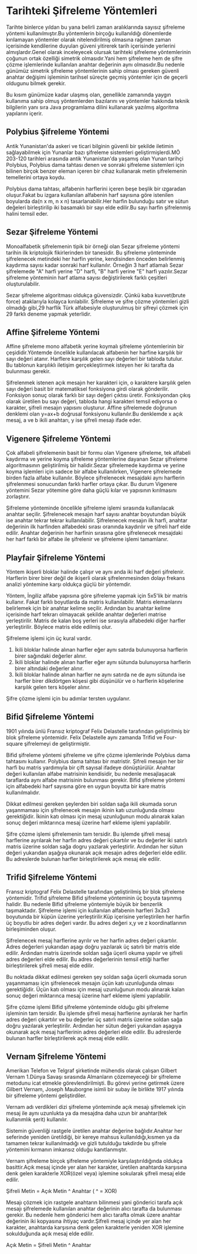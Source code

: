 Tarihteki Şifreleme Yöntemleri
========

Tarihte binlerce yıldan bu yana belirli zaman aralıklarında sayısız şifreleme yöntemi kullanılmıştır.Bu yöntemlerin birçoğu kullanıldığı dönemlerde kırılamayan yöntemler olarak nitelendirilmiş olmasına rağmen zaman içerisinde kendilerine duyulan güveni yitirerek tarih içerisinde yerlerini almışlardır.Genel olarak inceleyecek olursak tarihteki şifreleme yöntemlerinin çoğunun ortak özelliği simetrik olmasıdır.Yani hem şifreleme hem de şifre çözme işlemlerinde kullanılan anahtar değerinin aynı olmasıdır.Bu nedenle günümüz simetrik şifreleme yöntemlerinin sahip olması gereken güvenli anahtar değişimi işleminin tarihsel süreçte geçmiş yöntemler için de geçerli oldugunu bilmek gerekir.

Bu kısım günümüze kadar ulaşmış olan, genellikle zamanında yaygın kullanıma sahip olmuş yöntemlerden bazılarını ve yöntemler hakkında teknik bilgilerin yanı sıra Java programlama dilini kullanarak yazılmış algoritma yapılarını içerir.

## Polybius Şifreleme Yöntemi

Antik Yunanistan'da askeri ve ticari bilginin güvenli bir şekilde iletimin sağlayabilmek için Yunanlar bazı şifreleme sistemleri geliştirmişlerdi.MÖ 203-120 tarihleri arasında antik Yunanistan'da yaşamış olan Yunan tarihçi Polybius, Polybius dama tahtası denen ve sonraki şifreleme sistemleri için bilinen birçok benzer eleman içeren bir cihaz kullanarak metin şifrelemenin temellerini ortaya koydu.

Polybius dama tahtası, alfabenin harflerini içeren beşe beşlik bir ızgaradan oluşur.Fakat bu izgara kullanılan alfabenin harf sayısına göre istenilen boyularda da(n x m, n x n) tasarlanabilir.Her harfin bulunduğu satır ve sütun değeleri birleştirilip iki basamaklı bir sayı elde edilir.Bu sayı harfin şifrelenmiş halini temsil eder.

## Sezar Şifreleme Yöntemi

Monoalfabetik şifrelemenin tipik bir örneği olan Sezar şifreleme yöntemi tarihin ilk kriptolojik fikirlerinden bir tanesidir. Bu şifreleme yönteminde şifrelenecek metindeki her harfin yerine, kendisinden önceden belirlenmiş kaydırma sayısı kadar sonraki harf kullanılır. Örneğin 3 harf atlamalı Sezar şifrelemede "A" harfi yerine "D" harfi, "B" harfi yerine "E" harfi yazılır.Sezar şifreleme yönteminin harf atlama sayısı değiştirilerek farklı çeşitleri oluşturulabilir.

Sezar şifreleme algoritması oldukça güvensizdir. Çünkü kaba kuvvet(brute force) ataklarıyla kolayca kırılabilir. Şifreleme ve şifre çözme yöntemleri gizli olmadığı gibi,29 harflik Türk alfabesiyle oluşturulmuş bir şifreyi çözmek için 29 farklı deneme yapmak yeterlidir.

## Affine Şifreleme Yöntemi

Affine şifreleme mono alfabetik yerine koymalı şifreleme yöntemlerinin bir çeşididir.Yöntemde öncelikle kullanılacak alfabenin her harfine karşılık bir sayı değeri atanır. Harflere karşılık gelen sayı değerleri bir tabloda tutulur. Bu tablonun karşılıklı iletişim gerçekleştirmek isteyen her iki tarafta da bulunması gerekir.

Şifrelenmek istenen açık mesajın her karakteri için, o karaktere karşılık gelen sayı değeri basit bir matematiksel fonksiyona girdi olarak gönderilir. Fonksiyon sonuç olarak farklı bir sayı değeri çıktısı üretir. Fonksiyondan çıkış olarak üretilen bu sayı değeri, tabloda hangi karakteri temsil ediyorsa o karakter, şifreli mesajın yapısını oluşturur. Affine şifrelemede doğrunun denklemi olan y=ax+b doğrusal fonksiyonu kullanılır.Bu denklemde x açık mesaj, a ve b ikili anahtarı, y ise şifreli mesajı ifade eder.

## Vigenere Şifreleme Yöntemi

Çok alfabeli şifrelemenin basit bir formu olan Vigenere şifreleme, tek alfabeli kaydırma ve yerine koyma şifreleme yöntemlerine dayanan Sezar şifreleme algoritmasının geliştirilmiş bir halidir.Sezar şifrelemede kaydırma ve yerine koyma işlemleri için sadece bir alfabe kullanılırken, Vigenere şifrelemede birden fazla alfabe kullanılır. Böylece şifrelenecek mesajdaki aynı harflerin şifrelenmesi sonucundan farklı harfler ortaya çıkar. Bu durum Vigenere yöntemini Sezar yötemine göre daha güçlü kılar ve yapısının kırılmasını zorlaştırır.

Şifreleme yönteminde öncelikle şifreleme işlemi sırasında kullanılacak anahtar seçilir. Şifrelenecek mesajın harf sayısı anahtar boyutundan büyük ise anahtar tekrar tekrar kullanılabilir. Şifrelenecek mesajın ilk harfi, anahtar değerinin ilk harfinden alfabedeki sırası oranında kaydırılır ve şifreli harf elde edilir. Anahtar değerinin her harfinin sırasına göre şifrelenecek mesajdaki her harf farklı bir alfabe ile şifrelenir ve şifreleme işlemi tamamlanır.

## Playfair Şifreleme Yöntemi

Yöntem ikişerli bloklar halinde çalışır ve aynı anda iki harf değeri şifrelenir. Harflerin birer birer değil de ikişerli olarak şifrelenmesinden dolayı frekans analizi yöntemine karşı oldukça güçlü bir yöntemdir.

Yöntem, İngiliz alfabe yapısına göre şifreleme yapmak için 5x5'lik bir matris kullanır. Fakat farklı boyutlarda da matris kullanılabilir. Matris elemanlarını belirlemek için bir anahtar kelime seçilir. Ardından bu anahtar kelime içerisinde harf tekrarı olmayacak şekilde anahtar değerleri matrise yerleştirilir. Matris de kalan boş yerleri ise sırasıyla alfabedeki diğer harfler yerleştirilir. Böylece matris elde edilmiş olur.

Şifreleme işlemi için üç kural vardır.

   1. İkili bloklar halinde alınan harfler eğer aynı satırda bulunuyorsa harflerin birer sağındaki değerler alınır.
   2. İkili bloklar halinde alınan harfler eğer aynı sütunda bulunuyorsa harflerin birer altındaki değerler alınır.
   3. İkili bloklar halinde alınan harfler ne aynı satırda ne de aynı sütunda ise harfler birer dikdörtgen köşesi gibi düşünülür ve o       harflerin köşelerine karşılık gelen ters köşeler alınır.

Şifre çözme işlemi için bu adımlar tersten uygulanır.

## Bifid Şifreleme Yöntemi

1901 yılında ünlü Fransız kriptograf Felix Delastelle tarafından geliştirilmiş bir blok şifreleme yöntemidir. Felix Delastelle aynı zamanda Trifid ve Four-square şifrelemeyi de geliştirmiştir.

Bifid şifreleme yöntemi şifreleme ve şifre çözme işlemlerinde Polybius dama tahtasını kullanır. Polybius dama tahtası bir matristir. Şifreli mesajın her bir harfi bu matris yardımıyla bir çift sayısal ifadeye dönüştürülür. Anahtar değeri kullanılan alfabe matrisinin kendisidir, bu nedenle mesajlaşacak taraflarda aynı alfabe matrisinin bulunması gerekir. Bifid şifreleme yöntemi için alfabedeki harf sayısına göre en uygun boyutta bir kare matris kullanılmalıdır.

Dikkat edilmesi gereken şeylerden biri soldan sağa ikili okumada sorun yaşanmaması için şifrelenecek mesajın ikinin katı uzunluğunda olması gerektiğidir. İkinin katı olması için mesaj uzunluğunun modu alınarak kalan sonuç değeri miktarınca mesaj üzerine harf ekleme işlemi yapılabilir.

Şifre çözme işlemi şifrelemenin tam tersidir. Bu işlemde şifreli mesaj harflerine ayrılarak her harfin adres değeri çıkartılır ve bu değerler iki satırlı matris üzerine soldan sağa dogru yazlarak yerleştirlir. Ardından her sütun değeri yukarıdan aşağıya okunarak açık mesajın adres değerleri elde edilir. Bu adreslerde bulunan harfler birleştirilerek açık mesaj ele edilir.

## Trifid Şifreleme Yöntemi

Fransız kriptograf Felix Delastelle tarafından geliştirilmiş bir blok şifreleme yöntemidir. Trifid şifreleme Bifid şifreleme yönteminin üç boyuta taşınmış halidir. Bu nedenle Bifid şifreleme yöntemiyle büyük bir benzerlik taşımaktadır. Şifreleme işlemi için kullanılan alfabenin harfleri 3x3x3 boyutunda bir küpün üzerine yerleştirilir.Küp içerisine yerleştirilen her harfin üç boyutlu bir adres değeri vardır. Bu adres değeri x,y ve z koordinatlarının birleşiminden oluşur.

Şifrelenecek mesaj harflerine ayrılır ve her harfin adres değeri çıkartılır. Adres değerleri yukarıdan aşagı doğru yazılarak üç satırlı bir matris elde edilir. Ardından matris üzerinde soldan sağa üçerli okuma yapılır ve şifreli adres değerleri elde edilir. Bu adres değerlerinin temsil ettiği harfler birleştirilerek şifreli mesaj elde edilir.

Bu noktada dikkat edilmesi gereken şey soldan sağa üçerli okumada sorun yaşanmaması için şifrelenecek mesajın üçün katı uzunluğunda olması gerektiğidir. Üçün katı olması için mesaj uzunluğunun modu alınarak kalan sonuç değeri miktarınca mesaj üzerine harf ekleme işlemi yapılabilir.

Şifre çözme işlemi Bifid şifreleme yönteminde olduğu gibi şifreleme işleminin tam tersidir. Bu işlemde şifreli mesaj harflerine ayrılarak her harfin adres değeri çıkartılır ve bu değerler üç satırlı matris üzerine soldan sağa doğru yazılarak yerleştirilir. Ardından her sütun değeri yukarıdan aşagıya okunarak açık mesaj harflerinin adres değerleri elde edilir. Bu adreslerde bulunan harfler birleştirilerek açık mesaj elde edilir.

## Vernam Şifreleme Yöntemi

Amerikan Telefon ve Telgraf şirketinde mühendis olarak çalışan Gilbert Vernam 1.Dünya Savaşı sırasında Almanların çözemeyeceği bir şifreleme metodunu icat etmekle görevlendirilmişti. Bu görevi yerine getirmek üzere Gilbert Vernam, Joseph Mauborgne isimli bir subay ile birlikte 1917 yılında bir şifreleme yöntemi geliştirdiler.

Vernam adı verdikleri dizi şifreleme yönteminde açık mesajı şifrelemek için mesaj ile aynı uzunlukta ya da mesajdna daha uzun bir anahtar(tek kullanımlık şerit) kullanılır.

Sistemin güvenliği rastgele üretilen anahtar değerine bağlıdır.Anahtar her seferinde yeniden üretildiği, bir kereye mahsus kullanıldığı,kısmen ya da tamamen tekrar kullanılmadığı ve gizli tutulduğu takdirde bu şifrele yöntemini kırmanın imkansız olduğu kanıtlanmıştır.

Vernam şifreleme birçok şifreleme yöntemiyle karşılaştırıldığında oldukça basittir.Açık mesaj içinde yer alan her karakter, üretilen anahtarda karşısına denk gelen karakterle XOR(özel veya) işlemine sokularak şifreli mesaj elde edilir.

Şifreli Metin = Açık Metin ^ Anahtar ( ^ = XOR)

Mesajı çözmek için rastgele anahtarın bilinmesi yani gönderici tarafa açık mesajı şifrelemede kullanılan anahtar değerinin alıcı tarafta da bulunması gerekir. Bu nedenle hem gönderici hem alıcı tarafta olmak üzere anahtar değerinin iki kopyasına ihtiyaç vardır.Şifreli mesaj içinde yer alan her karakter, anahtarda karşısına denk gelen karakterle yeniden XOR işlemine sokulduğunda açık mesaj elde edilir.

Açık Metin = Şifreli Metin ^ Anahtar  
